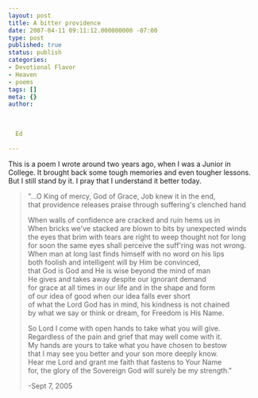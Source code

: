 ```yaml
---
layout: post
title: A bitter providence
date: 2007-04-11 09:11:12.000000000 -07:00
type: post
published: true
status: publish
categories:
- Devotional Flavor
- Heaven
- poems
tags: []
meta: {}
author:
  
  
  
  Ed
  
---
```

<p>This is a poem I wrote around two years ago, when I was a Junior in College.  It brought back some tough memories and even tougher lessons.  But I still stand by it.  I pray that I understand it better today.</p>
<blockquote><p><span>"...O King of mercy, God of Grace, Job knew it in the end,<br />
that providence releases praise through suffering's clenched hand</span></p>
<p>When walls of confidence are cracked and ruin hems us in<br />
When bricks we've stacked are blown to bits by unexpected winds<br />
the eyes that brim with tears are right to weep thought not for long<br />
for soon the same eyes shall perceive the suff'ring was not wrong.<br />
When man at long last finds himself with no word on his lips<br />
both foolish and intelligent will by Him be convinced,<br />
that God is God and He is wise beyond the mind of man<br />
He gives and takes away despite our ignorant demand<br />
for grace at all times in our life and in the shape and form<br />
of our idea of good when our idea falls ever short<br />
of what the Lord God has in mind, his kindness is not chained<br />
by what we say or think or dream, for Freedom is His Name.</p>
<p>So Lord I come with open hands to take what you will give.<br />
Regardless of the pain and grief that may well come with it.<br />
My hands are yours to take what you have chosen to bestow<br />
that I may see you better and your son more deeply know.<br />
Hear me Lord and grant me faith that fastens to Your Name<br />
for, the glory of the Sovereign God will surely be my strength."</p>
<p>-Sept 7, 2005</p></blockquote>
